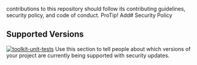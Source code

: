 contributions to this repository should follow its contributing guidelines, security policy, and code of conduct.
 ProTip! Add# Security Policy

## Supported Versions
[![toolkit-unit-tests](https://github.com/actions/toolkit/actions/workflows/unit-tests.yml/badge.svg)](https://github.com/actions/toolkit/actions/workflows/unit-tests.yml)
Use this section to tell people about which versions of your project are
currently being supported with security updates.
